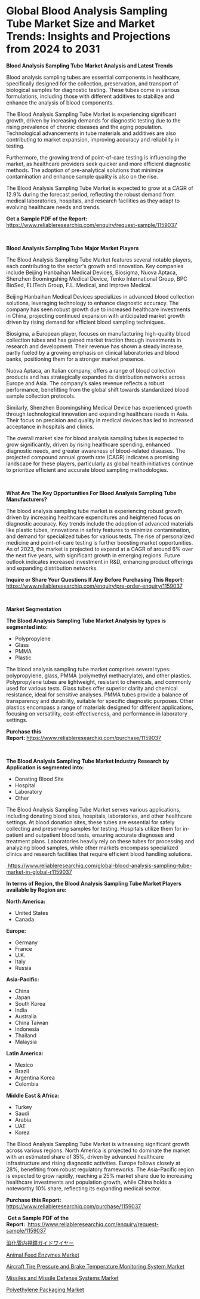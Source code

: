 <p><h1>Global Blood Analysis Sampling Tube Market Size and Market Trends: Insights and Projections from 2024 to 2031</h1></p><p><strong>Blood Analysis Sampling Tube Market Analysis and Latest Trends</strong></p>
<p><p>Blood analysis sampling tubes are essential components in healthcare, specifically designed for the collection, preservation, and transport of biological samples for diagnostic testing. These tubes come in various formulations, including those with different additives to stabilize and enhance the analysis of blood components. </p><p>The Blood Analysis Sampling Tube Market is experiencing significant growth, driven by increasing demands for diagnostic testing due to the rising prevalence of chronic diseases and the aging population. Technological advancements in tube materials and additives are also contributing to market expansion, improving accuracy and reliability in testing. </p><p>Furthermore, the growing trend of point-of-care testing is influencing the market, as healthcare providers seek quicker and more efficient diagnostic methods. The adoption of pre-analytical solutions that minimize contamination and enhance sample quality is also on the rise. </p><p>The Blood Analysis Sampling Tube Market is expected to grow at a CAGR of 12.9% during the forecast period, reflecting the robust demand from medical laboratories, hospitals, and research facilities as they adapt to evolving healthcare needs and trends.</p></p>
<p><strong>Get a Sample PDF of the Report:&nbsp;</strong> <a href="https://www.reliableresearchiq.com/enquiry/request-sample/1159037">https://www.reliableresearchiq.com/enquiry/request-sample/1159037</a></p>
<p>&nbsp;</p>
<p><strong>Blood Analysis Sampling Tube Major Market Players</strong></p>
<p><p>The Blood Analysis Sampling Tube Market features several notable players, each contributing to the sector's growth and innovation. Key companies include Beijing Hanbaihan Medical Devices, Biosigma, Nuova Aptaca, Shenzhen Boomingshing Medical Device, Tenko International Group, BPC BioSed, ELITech Group, F.L. Medical, and Improve Medical.</p><p>Beijing Hanbaihan Medical Devices specializes in advanced blood collection solutions, leveraging technology to enhance diagnostic accuracy. The company has seen robust growth due to increased healthcare investments in China, projecting continued expansion with anticipated market growth driven by rising demand for efficient blood sampling techniques.</p><p>Biosigma, a European player, focuses on manufacturing high-quality blood collection tubes and has gained market traction through investments in research and development. Their revenue has shown a steady increase, partly fueled by a growing emphasis on clinical laboratories and blood banks, positioning them for a stronger market presence.</p><p>Nuova Aptaca, an Italian company, offers a range of blood collection products and has strategically expanded its distribution networks across Europe and Asia. The company’s sales revenue reflects a robust performance, benefitting from the global shift towards standardized blood sample collection protocols.</p><p>Similarly, Shenzhen Boomingshing Medical Device has experienced growth through technological innovation and expanding healthcare needs in Asia. Their focus on precision and quality in medical devices has led to increased acceptance in hospitals and clinics.</p><p>The overall market size for blood analysis sampling tubes is expected to grow significantly, driven by rising healthcare spending, enhanced diagnostic needs, and greater awareness of blood-related diseases. The projected compound annual growth rate (CAGR) indicates a promising landscape for these players, particularly as global health initiatives continue to prioritize efficient and accurate blood sampling methodologies.</p></p>
<p>&nbsp;</p>
<p><strong>What Are The Key Opportunities For Blood Analysis Sampling Tube Manufacturers?</strong></p>
<p><p>The blood analysis sampling tube market is experiencing robust growth, driven by increasing healthcare expenditures and heightened focus on diagnostic accuracy. Key trends include the adoption of advanced materials like plastic tubes, innovations in safety features to minimize contamination, and demand for specialized tubes for various tests. The rise of personalized medicine and point-of-care testing is further boosting market opportunities. As of 2023, the market is projected to expand at a CAGR of around 6% over the next five years, with significant growth in emerging regions. Future outlook indicates increased investment in R&D, enhancing product offerings and expanding distribution networks.</p></p>
<p><strong>Inquire or Share Your Questions If Any Before Purchasing This Report:</strong> <a href="https://www.reliableresearchiq.com/enquiry/pre-order-enquiry/1159037">https://www.reliableresearchiq.com/enquiry/pre-order-enquiry/1159037</a></p>
<p>&nbsp;</p>
<p><strong>Market Segmentation</strong></p>
<p><strong>The Blood Analysis Sampling Tube Market Analysis by types is segmented into:</strong></p>
<p><ul><li>Polypropylene</li><li>Glass</li><li>PMMA</li><li>Plastic</li></ul></p>
<p><p>The blood analysis sampling tube market comprises several types: polypropylene, glass, PMMA (polymethyl methacrylate), and other plastics. Polypropylene tubes are lightweight, resistant to chemicals, and commonly used for various tests. Glass tubes offer superior clarity and chemical resistance, ideal for sensitive analyses. PMMA tubes provide a balance of transparency and durability, suitable for specific diagnostic purposes. Other plastics encompass a range of materials designed for different applications, focusing on versatility, cost-effectiveness, and performance in laboratory settings.</p></p>
<p><strong>Purchase this Report:&nbsp;</strong><a href="https://www.reliableresearchiq.com/purchase/1159037">https://www.reliableresearchiq.com/purchase/1159037</a></p>
<p>&nbsp;</p>
<p><strong>The Blood Analysis Sampling Tube Market Industry Research by Application is segmented into:</strong></p>
<p><ul><li>Donating Blood Site</li><li>Hospital</li><li>Laboratory</li><li>Other</li></ul></p>
<p><p>The Blood Analysis Sampling Tube Market serves various applications, including donating blood sites, hospitals, laboratories, and other healthcare settings. At blood donation sites, these tubes are essential for safely collecting and preserving samples for testing. Hospitals utilize them for in-patient and outpatient blood tests, ensuring accurate diagnoses and treatment plans. Laboratories heavily rely on these tubes for processing and analyzing blood samples, while other markets encompass specialized clinics and research facilities that require efficient blood handling solutions.</p></p>
<p><a href="https://www.reliableresearchiq.com/global-blood-analysis-sampling-tube-market-in-global-r1159037">&nbsp;https://www.reliableresearchiq.com/global-blood-analysis-sampling-tube-market-in-global-r1159037</a></p>
<p><strong>In terms of Region, the Blood Analysis Sampling Tube Market Players available by Region are:</strong></p>
<p>
    <p> <strong> North America: </strong>
        <ul>
            <li>United States</li>
            <li>Canada</li>
        </ul>
        </p> 
    <p> <strong> Europe: </strong>
        <ul>
            <li>Germany</li>
            <li>France</li>
            <li>U.K.</li>
            <li>Italy</li>
            <li>Russia</li>
        </ul>
        </p> 
    <p> <strong> Asia-Pacific: </strong>
        <ul>
            <li>China</li>
            <li>Japan</li>
            <li>South Korea</li>
            <li>India</li>
            <li>Australia</li>
            <li>China Taiwan</li>
            <li>Indonesia</li>
            <li>Thailand</li>
            <li>Malaysia</li>
        </ul>
        </p> 
    <p> <strong> Latin America: </strong>
        <ul>
            <li>Mexico</li>
            <li>Brazil</li>
            <li>Argentina Korea</li>
            <li>Colombia</li>
        </ul>
        </p> 
    <p> <strong> Middle East & Africa: </strong>
        <ul>
            <li>Turkey</li>
            <li>Saudi</li>
            <li>Arabia</li>
            <li>UAE</li>
            <li>Korea</li>
        </ul>
    </p>
    </p>
<p><p>The Blood Analysis Sampling Tube Market is witnessing significant growth across various regions. North America is projected to dominate the market with an estimated share of 35%, driven by advanced healthcare infrastructure and rising diagnostic activities. Europe follows closely at 28%, benefiting from robust regulatory frameworks. The Asia-Pacific region is expected to grow rapidly, reaching a 25% market share due to increasing healthcare investments and population growth, while China holds a noteworthy 10% share, reflecting its expanding medical sector.</p></p>
<p><strong>Purchase this Report: </strong><a href="https://www.reliableresearchiq.com/purchase/1159037">https://www.reliableresearchiq.com/purchase/1159037</a></p>
<p>&nbsp;<strong>Get a Sample PDF of the Report:&nbsp;&nbsp;</strong><a href="https://www.reliableresearchiq.com/enquiry/request-sample/1159037">https://www.reliableresearchiq.com/enquiry/request-sample/1159037</a></p>
<p><strong></strong></p>
<p><p><a href="https://medium.com/@baronjacobi/gi-endoscopy-guidewire-market-%E3%81%AE%E3%82%B0%E3%83%AD%E3%83%BC%E3%83%90%E3%83%AB%E5%B8%82%E5%A0%B4%E6%A6%82%E8%A6%81%E3%81%AF-%E4%B8%96%E7%95%8C%E3%81%8A%E3%82%88%E3%81%B3%E4%B8%BB%E8%A6%81%E5%B8%82%E5%A0%B4%E3%81%AB%E3%81%8A%E3%81%91%E3%82%8B%E6%A5%AD%E7%95%8C%E3%81%AB%E5%BD%B1%E9%9F%BF%E3%82%92%E4%B8%8E%E3%81%88%E3%82%8B%E4%B8%BB%E8%A6%81%E3%81%AA%E3%83%88%E3%83%AC%E3%83%B3%E3%83%89%E3%81%AB%E3%81%A4%E3%81%84%E3%81%A6-%E7%8B%AC%E8%87%AA%E3%81%AE%E8%A6%96%E7%82%B9%E3%82%92%E6%8F%90%E4%BE%9B%E3%81%97%E3%81%BE%E3%81%99-84871d9178a0">消化管内視鏡ガイドワイヤー</a></p><p><a href="https://issuu.com/reportprime-2/docs/animal-feed-enzymes-market-size-203_78230c5c1ffa8c">Animal Feed Enzymes Market</a></p><p><a href="https://github.com/kaufmannDavid16/Market-Research-Report-List-1/blob/main/aircraft-tire-pressure-and-brake-temperature-monitoring-system-market.md">Aircraft Tire Pressure and Brake Temperature Monitoring System Market</a></p><p><a href="https://github.com/Alanbrewer218/Market-Research-Report-List-1/blob/main/missiles-and-missile-defense-systems-market.md">Missiles and Missile Defense Systems Market</a></p><p><a href="https://www.linkedin.com/pulse/driving-market-forces-polyethylene-packaging-trends-future-n8kyf?trackingId=nNN2TkU%2FRoaaGawZeREmdw%3D%3D">Polyethylene Packaging Market</a></p></p>